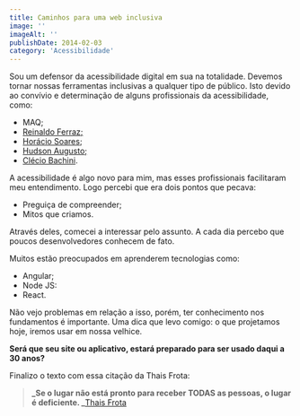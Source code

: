 ```yaml
---
title: Caminhos para uma web inclusiva
image: ''
imageAlt: ''
publishDate: 2014-02-03
category: 'Acessibilidade'
---
```


Sou um defensor da acessibilidade digital em sua na totalidade. Devemos tornar nossas ferramentas inclusivas a qualquer tipo de público.
Isto devido ao convívio e determinação de alguns profissionais da acessibilidade, como:

- MAQ;
- [Reinaldo Ferraz](http://reinaldoferraz.com.br/)[;](https://twitter.com/horaciosoares)
- [Horácio Soares](https://twitter.com/horaciosoares);
- [Hudson Augusto](https://www.facebook.com/hudson.augusto.75)[;](https://twitter.com/cbachini)
- [Clécio Bachini](https://twitter.com/cbachini).

A acessibilidade é algo novo para mim, mas esses profissionais facilitaram meu entendimento.
Logo percebi que era dois pontos que pecava:

- Preguiça de compreender;
- Mitos que criamos.

Através deles, comecei a interessar pelo assunto. A cada dia percebo que poucos desenvolvedores conhecem de fato.

Muitos estão preocupados em aprenderem tecnologias como:

- Angular;
- Node JS:
- React.

Não vejo problemas em relação a isso, porém, ter conhecimento nos fundamentos é importante.
Uma dica que levo comigo: o que projetamos hoje, iremos usar em nossa velhice.

**Será que seu site ou aplicativo, estará preparado para ser usado daqui a 30 anos?**

Finalizo o texto com essa citação da Thais Frota:

> **_Se o lugar não está pronto para receber TODAS as pessoas, o lugar é deficiente.
> _**[Thais Frota](http://thaisfrota.wordpress.com/)
